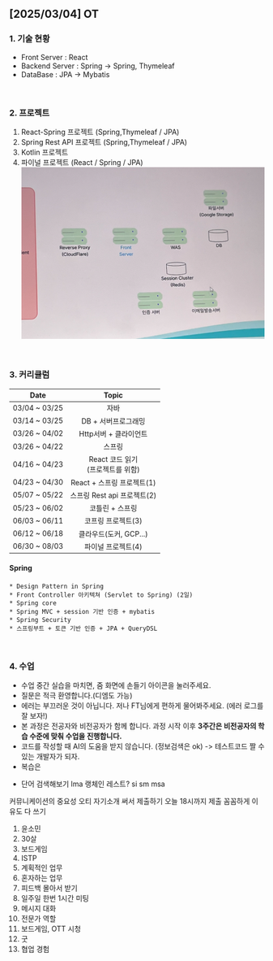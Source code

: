 ## [2025/03/04] OT
### 1. 기술 현황
* Front Server : React
* Backend Server : Spring -> Spring, Thymeleaf 
* DataBase : JPA -> Mybatis
<br>

### 2. 프로젝트
1. React-Spring 프로젝트 (Spring,Thymeleaf / JPA)
2. Spring Rest API 프로젝트 (Spring,Thymeleaf / JPA)
3. Kotlin 프로젝트
4. 파이널 프로젝트 (React / Spring / JPA)  
![파이널프로젝트 설계도](https://github.com/somminn/TIL/blob/main/image/%EC%8A%A4%ED%81%AC%EB%A6%B0%EC%83%B7%202025-03-04%20%EC%98%A4%EC%A0%84%209.58.20.png)
<br>

### 3. 커리큘럼
|    Date     |           Topic            |
|:-----------:|:--------------------------:|
|03/04 ~ 03/25|             자바             |
|03/14 ~ 03/25|        DB + 서버프로그래밍        |
|03/26 ~ 04/02|       Http서버 + 클라이언트       |
|03/26 ~ 04/22|            스프링             |
|04/16 ~ 04/23| React 코드 읽기<br/>(프로젝트를 위함) |
|04/23 ~ 04/30|    React + 스프링 프로젝트(1)     |
|05/07 ~ 05/22|    스프링 Rest api 프로젝트(2)    |
|05/23 ~ 06/02|         코틀린 + 스프링          |
|06/03 ~ 06/11|        코프링 프로젝트(3)         |
|06/12 ~ 06/18|      클라우드(도커, GCP...)      |
|06/30 ~ 08/03|        파이널 프로젝트(4)         |

#### Spring
```
* Design Pattern in Spring
* Front Controller 아키텍쳐 (Servlet to Spring) (2일)
* Spring core
* Spring MVC + session 기반 인증 + mybatis
* Spring Security
* 스프링부트 + 토큰 기반 인증 + JPA + QueryDSL
```
<br>

### 4. 수업 
* 수업 중간 실습을 마치면, 줌 화면에 손들기 아이콘을 눌러주세요.
* 질문은 적극 환영합니다.(디엠도 가능)
* 에러는 부끄러운 것이 아닙니다. 저나 FT님에게 편하게 물어봐주세요. (에러 로그를 잘 보자!)
* 본 과정은 전공자와 비전공자가 함께 합니다. 과정 시작 이후 **3주간은 비전공자의 학습 수준에 맞춰 수업을 진행합니다.** 
* 코드를 작성할 때 AI의 도움을 받지 않습니다. (정보검색은 ok) -> 테스트코드 짤 수 있는 개발자가 되자.
* 복습은 


- 단어 검색해보기
lma 랭체인 레스트?
si sm msa

커뮤니케이션의 중요성
오티 자기소개 써서 제출하기 오늘 18시까지 제출
꼼꼼하게 이유도 다 쓰기
1. 윤소민
2. 30살
3. 보드게임
4. ISTP
5. 계획적인 업무
6. 혼자하는 업무
7. 피드백 몰아서 받기
8. 일주일 한번 1시간 미팅
9. 메시지 대화
10. 전문가 역할
11. 보드게임, OTT 시청
12. 굿
13. 협업 경험